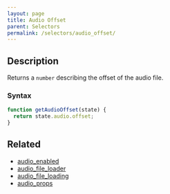 ```yaml
---
layout: page
title: Audio Offset
parent: Selectors
permalink: /selectors/audio_offset/
---
```


## Description

Returns a `number` describing the offset of the audio file.

### Syntax

```js
function getAudioOffset(state) {
  return state.audio.offset;
}
```

## Related

- [audio_enabled](./audio_enabled.md)
- [audio_file_loader](./audio_file_loader.md)
- [audio_file_loading](./audio_file_loading.md)
- [audio_props](./audio_props.md)
